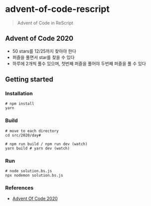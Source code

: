 # advent-of-code-rescript

> Advent of Code in ReScript

## Advent of Code 2020
* 50 stars를 12/25까지 찾아야 한다
* 퍼즐을 풀면서 star를 찾을 수 있다
* 하루에 2개씩 풀수 있으며, 첫번째 퍼즐을 풀어야 두번째 퍼즐을 풀 수 있다

## Getting started

### Installation

```shell script
# npm install
yarn
```

### Build

```shell script
# move to each directory
cd src/2020/day#

# npm run build / npm run dev (watch)
yarn build # yarn dev (watch)
```

### Run

```shell script
# node solution.bs.js
npx nodemon solution.bs.js
```

### References
* [Advent Of Code 2020](https://adventofcode.com/2020)

